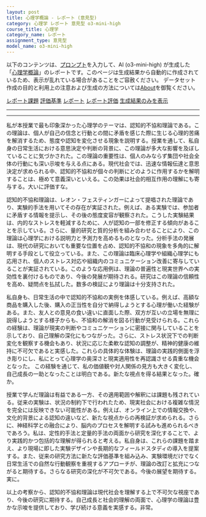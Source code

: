 ```yaml
---
layout: post
title: 心理学概論 - レポート (意見型)
category: 心理学 レポート 意見型 o3-mini-high
course_title: 心理学
category_name: レポート
assignment_type: 意見型
model_name: o3-mini-high
---
```


以下のコンテンツは、[プロンプト](https://github.com/takedatoshiyuki/synthetic_assignments/tree/main/generated/心理学/o3-mini-high/prompt_レポート-意見型.md)を入力して、AI (o3-mini-high) が生成した「[心理学概論](/contents/心理学/)」のレポートです。このページは生成結果から自動的に作成されているため、表示が乱れている場合があることをご容赦ください。
データセット作成の目的と利用上の注意および生成の方法については[About](/About)を御覧ください。

[レポート課題](../レポート課題-意見型)
[評価基準](../評価基準-意見型)
[レポート](../レポート-意見型)
[レポート評価](../レポート評価-意見型)
[生成結果のみを表示](https://github.com/takedatoshiyuki/synthetic_assignments/tree/main/generated/心理学/o3-mini-high/レポート-意見型.md)
  

***
***
  
私が本授業で最も印象深かった心理学のテーマは、認知的不協和理論である。この理論は、個人が自己の信念と行動との間に矛盾を感じた際に生じる心理的苦痛を解消するため、態度や認知を変化させる現象を説明する。授業を通して、私自身の日常生活における意思決定や判断の背景に、この理論が多大な影響を及ぼしていることに気づかされた。この理論の重要性は、個人のみならず集団や社会全体の行動にも深い示唆を与える点にある。現代社会では、迅速な情報伝達と意思決定が求められる中、認知的不協和が個々の判断にどのように作用するかを解明することは、極めて意義深いといえる。この効果は社会的相互作用の理解にも寄与する。大いに評価すな。

認知的不協和理論は、レオン・フェスティンガーによって提唱された理論であり、実験的手法を用いてその存在が実証された。例えば、ある実験では、参加者に矛盾する情報を提示し、その後の態度変容が観察された。こうした実験結果は、内的なストレスを軽減するために、人が認知の一部を修正する傾向があることを示している。さらに、量的研究と質的分析を組み合わせることにより、この理論は心理学における説明力と予測力を高めるものとなった。分析手法の発展は、現代の研究においても重要な位置を占め、認知的不協和の現象を多角的に解明する手段として役立っている。また、この理論は臨床心理学や組織心理学にも応用され、個人のストレス対応や組織内のコミュニケーション改善に寄与していることが実証されている。このような応用例は、理論の普遍性と現実世界への実効性を裏付けるものであり、今後の発展が期待される。研究はこの理論の信頼性を高め、疑問点を払拭した。数多の検証により理論は十分支持された。

私自身も、日常生活の中で認知的不協和の実例を体感している。例えば、高額な商品を購入した後、購入の正当性を自分で納得しようとする心理が働いた経験がある。また、友人との意見の食い違いに直面した際、双方が互いの立場を無理に説得しようとする様子からも、不協和の解消を図る行動が見受けられる。これらの経験は、理論が現実の判断やコミュニケーションに密接に関与していることを示しており、自己理解の深化にもつながった。さらに、ストレス状況下での判断変化を観察する機会もあり、状況に応じた柔軟な認知の調整が、精神的健康の維持に不可欠であると実感した。これらの具体的な体験は、理論の実践的側面を浮き彫りにし、私にとって心理学の奥深さと現実適用性を再認識させる貴重な機会となった。 この経験を通じて、私の価値観や対人関係の見方も大きく変化し、自己成長の一助となったことは明白である。新たな視点を得る結果となった。確か。

授業で学んだ理論は有益である一方、その適用範囲や解釈には課題も残されている。従来の実験は、状況の制約下で行われたため、現実社会における複雑な情況を完全には反映できない可能性がある。例えば、オンライン上での情報交換や、文化的背景による認知の違いなど、新たな視点からの再検証が求められる。さらに、神経科学との融合により、脳内のプロセスを解明する試みも進められるべきであろう。私は、定性的手法と定量的手法の両面から研究を深化することで、より実践的かつ包括的な理解が得られると考える。私自身は、これらの課題を踏まえ、より現場に即した実験デザインや長期的なフィールドスタディの導入を提案する。また、従来の研究方法に新たな評価基準を組み込み、実験環境だけでなく日常生活での自然な行動観察を重視するアプローチが、理論の改訂と拡充につながると期待する。さらなる研究の深化が不可欠である。今後の展望を期待する。実に。

以上の考察から、認知的不協和理論は現代社会を理解する上で不可欠な視座であり、今後の研究に期待する。自己成長と社会的理解の両面で、心理学の理論は豊かな示唆を提供しており、学び続ける意義を実感する。非常。
